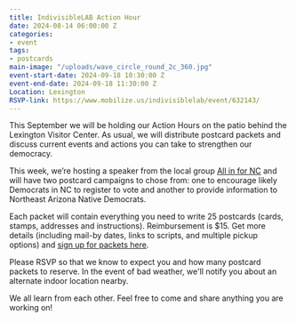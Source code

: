```yaml
---
title: IndivisibleLAB Action Hour
date: 2024-08-14 06:00:00 Z
categories:
- event
tags:
- postcards
main-image: "/uploads/wave_circle_round_2c_360.jpg"
event-start-date: 2024-09-18 10:30:00 Z
event-end-date: 2024-09-18 11:30:00 Z
Location: Lexington
RSVP-link: https://www.mobilize.us/indivisiblelab/event/632143/
---
```


This September we will be holding our Action Hours on the patio behind the Lexington Visitor Center. As usual, we will distribute postcard packets and discuss current events and actions you can take to strengthen our democracy. 

This week, we’re hosting a speaker from the local group [All in for NC](https://swingbluealliance.org/northcarolina/) and will have two postcard campaigns to chose from: one to encourage likely Democrats in NC to register to vote and another to provide information to Northeast Arizona Native Democrats. 

Each packet will contain everything you need to write 25 postcards (cards, stamps, addresses and instructions). Reimbursement is $15. Get more details (including mail-by dates, links to scripts, and multiple pickup options) and [sign up for packets here](https://docs.google.com/forms/d/e/1FAIpQLScAbLrMLWqJISKW4CflNuCdwpNxGNVesDsqQFWNEh542cODrQ/viewform).

Please RSVP so that we know to expect you and how many postcard packets to reserve. In the event of bad weather, we'll notify you about an alternate indoor location nearby.

We all learn from each other. Feel free to come and share anything you are working on!